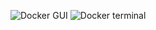 ![Docker GUI](https://github.com/kintopi/Docker-Steps/assets/100469850/3a24e756-6ab3-463e-905a-4000eb148422)
![Docker terminal](https://github.com/kintopi/Docker-Steps/assets/100469850/f67aba9b-3ecd-492d-b80b-108ea02d35d1)
